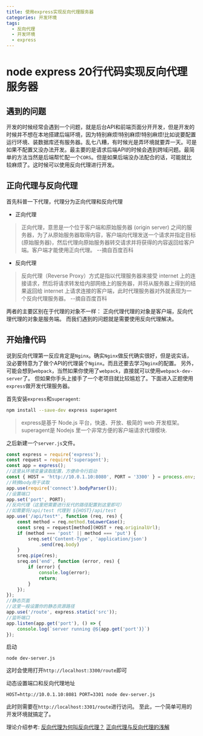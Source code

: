 ```yaml
---
title: 使用express实现反向代理服务器
categories: 开发环境
tags:
  - 反向代理
  - 开发环境
  - express
---
```


# node express 20行代码实现反向代理服务器

## 遇到的问题
开发的时候经常会遇到一个问题，就是后台API和前端页面分开开发，但是开发的时候并不想在本地搭建后端环境，因为特别麻烦!特别麻烦!特别麻烦!比如说要配置运行环境、装数据库还有服务器。乱七八糟，有时候光是弄环境就要弄一天。可是如果不配置又没办法开发。最主要的是请求后端API的时候会遇到跨域问题。最简单的方法当然是后端帮忙配一个`CORS`。但是如果后端没办法配合的话，可能就比较麻烦了。这时候可以使用反向代理进行开发。

<!-- more -->

## 正向代理与反向代理
首先科普一下代理，代理分为正向代理和反向代理

- 正向代理
> 正向代理，意思是一个位于客户端和原始服务器 (origin server) 之间的服务器，为了从原始服务器取得内容，客户端向代理发送一个请求并指定目标 (原始服务器)，然后代理向原始服务器转交请求并将获得的内容返回给客户端。客户端才能使用正向代理。 
> --摘自百度百科

- 反向代理
> 反向代理（Reverse Proxy）方式是指以代理服务器来接受 internet 上的连接请求，然后将请求转发给内部网络上的服务器，并将从服务器上得到的结果返回给 internet 上请求连接的客户端，此时代理服务器对外就表现为一个反向代理服务器。
> --摘自百度百科

两者的主要区别在于代理的对象不一样： 正向代理代理的对象是客户端，反向代理代理的对象是服务端。
而我们遇到的问题就是需要使用反向代理解决。

## 开始撸代码
说到反向代理第一反应肯定是`Nginx`。确实`Nginx`做反代确实很好，但是说实话，没必要特意为了做个API的代理装个`Nginx`。而且还要去学习`Nginx`的配置。
另外，可能会想到`webpack`，当然如果你使用了`webpack`，直接就可以使用`webpack-dev-server`了。
但如果你手头上接手了一个老项目就比较尴尬了。下面进入正题使用`express`做开发代理服务器。

首先安装`express`和`superagent`:
```bash
npm install --save-dev express superagent
```
>express是基于 Node.js 平台，快速、开放、极简的 web 开发框架。
>superagent是 Nodejs 里一个非常方便的客户端请求代理模块.

之后新建一个`server.js`文件。
```javascript
const express = require('express');
const request = require('superagent');
const app = express();
//这里从环境变量读取配置，方便命令行启动
const { HOST = 'http://10.0.1.10:8080', PORT = '3300' } = process.env;
//转换body用于读取
app.use(require('connect').bodyParser());
//设置端口
app.set('port', PORT);
//反向代理（这里把需要进行反代的路径配置到这里即可）
//如需要将/api/test 代理到 ${HOST}/api/test
app.use('/api/test*', function (req, res) {
    const method = req.method.toLowerCase();
    const sreq = request[method](HOST + req.originalUrl);
    if (method === 'post' || method === 'put') {
        sreq.set('Content-Type', 'application/json')
            .send(req.body)
    }
    sreq.pipe(res);
    sreq.on('end', function (error, res) {
        if (error) {
            console.log(error);
            return;
        }
    });
});
//静态页面
//这里一般设置你的静态资源路径
app.use('/route', express.static('src'));
//监听端口
app.listen(app.get('port'), () => {
    console.log(`server running @${app.get('port')}`)
});
```
启动
```
node dev-server.js
```
这时会使用打开`http://localhost:3300/route`即可

动态设置端口和反向代理地址
```
HOST=http://10.0.1.10:8081 PORT=3301 node dev-server.js
```
此时则需要在`http://localhost:3301/route`进行访问。
至此，一个简单可用的开发环境就搞定了。




理论介绍参考:
[反向代理为何叫反向代理？](https://www.zhihu.com/question/24723688)
[正向代理与反向代理的浅解](https://segmentfault.com/a/1190000000762548)

